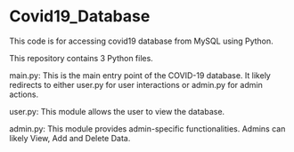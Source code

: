 # Covid19_Database

This code is for accessing covid19 database from MySQL using Python.

This repository contains 3 Python files.

main.py: This is the main entry point of the COVID-19 database. It likely redirects to either user.py for user interactions or admin.py for admin actions.

user.py: This module allows the user to view the database. 

admin.py: This module provides admin-specific functionalities. Admins can likely View, Add and Delete Data.
